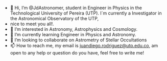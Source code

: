 - 👋 Hi, I’m @JdAstronomer, student in Engineer in Physics in the Technological University of Pereira (UTP). I´m currently a Investigator in the Astronomical Observatory of the UTP,
- nice to meet you all!.
- 👀 I’m interested in Astronomy, Astrophysics and Cosmology.
- 🌱 I’m currently learning Engineer in Physics and Astronomy.
- 💞️ I’m looking to collaborate on Astrometry of Stellar Occultations
- 📫 How to reach me, my email is juandiego.rodriguez@utp.edu.co, am open to any help or question do you have, feel free to write me!

<!---
JdAstronomer/JdAstronomer is a ✨ special ✨ repository because its `README.md` (this file) appears on your GitHub profile.
You can click the Preview link to take a look at your changes.
--->
